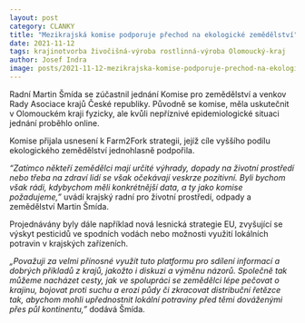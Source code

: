 ```yaml
---
layout: post
category: CLANKY
title: "Mezikrajská komise podporuje přechod na ekologické zemědělství"
date: 2021-11-12
tags: krajinotvorba živočišná-výroba rostlinná-výroba Olomoucký-kraj
author: Josef Indra
image: posts/2021-11-12-mezikrajska-komise-podporuje-prechod-na-ekologicke-zemedelstvi.jpg  #751x422 pixelu
---
```

Radní Martin Šmída se zúčastnil jednání Komise pro zemědělství a venkov Rady Asociace krajů České republiky. Původně  se komise, měla uskutečnit v Olomouckém kraji fyzicky, ale kvůli nepříznivé epidemiologické situaci jednání proběhlo online. 

Komise přijala usnesení k Farm2Fork strategii, jejíž cíle vyššího podílu ekologického zemědělství jednohlasně podpořila. 

*“Zatímco někteří zemědělci mají určité výhrady, dopady na životní prostředí nebo třeba na zdraví lidí se však očekávají veskrze pozitivní. Byli bychom však rádi, kdybychom měli konkrétnější data, a ty jako komise požadujeme,”* uvádí krajský radní pro životní prostředí, odpady a zemědělství Martin Šmída.

Projednávány byly dále například nová lesnická strategie EU, zvyšující se výskyt pesticidů ve spodních vodách nebo možnosti využití lokálních potravin v krajských zařízeních.

*„Považuji za velmi přínosné využít tuto platformu pro sdílení informací a dobrých příkladů z krajů, jakožto i diskuzi a výměnu názorů. Společně tak můžeme nacházet cesty, jak ve spolupráci se zemědělci lépe pečovat o krajinu, bojovat proti suchu a erozi půdy či zkracovat distribuční řetězce tak, abychom mohli upřednostnit lokální potraviny před těmi dováženými přes půl kontinentu,”* dodává Šmída.
